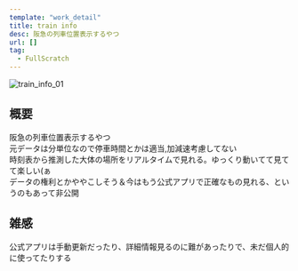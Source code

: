 ```yaml
---
template: "work_detail"
title: train info
desc: 阪急の列車位置表示するやつ
url: []
tag:
  - FullScratch
---
```

![train_info_01](/pic/train_info_01.png)
## 概要
阪急の列車位置表示するやつ  
元データは分単位なので停車時間とかは適当,加減速考慮してない  
時刻表から推測した大体の場所をリアルタイムで見れる。ゆっくり動いてて見てて楽しい(ぁ  
データの権利とかややこしそう＆今はもう公式アプリで正確なもの見れる、というのもあって非公開  

## 雑感
公式アプリは手動更新だったり、詳細情報見るのに難があったりで、未だ個人的に使ってたりする